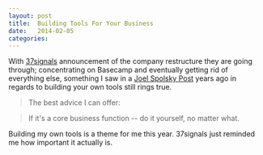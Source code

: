 ```yaml
---
layout: post
title:  Building Tools For Your Business
date:   2014-02-05
categories:
---
```


With [37signals](http://37signals.com) announcement of the company restructure they are going through; concentrating on Basecamp and eventually getting rid of everything else, something I saw in a [Joel Spolsky Post](http://www.joelonsoftware.com/articles/fog0000000007.html) years ago in regards to building your own tools still rings true.

>The best advice I can offer:

> If it's a core business function -- do it yourself, no matter what.

Building my own tools is a theme for me this year. 37signals just reminded me how important it actually is.


